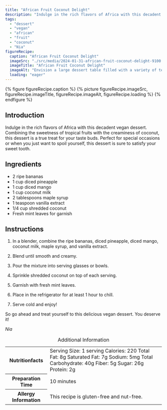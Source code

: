 ```yaml
---
title: "African Fruit Coconut Delight"
description: "Indulge in the rich flavors of Africa with this decadent vegan dessert. Combining the sweetness of tropical fruits with the creaminess of coconut, this dessert is a true treat for your taste buds."
tags:
  - "dessert"
  - "vegan"
  - "african"
  - "fruit"
  - "coconut"
  - "Nia"
figureRecipe: 
  caption: "African Fruit Coconut Delight"
  imageSrc: "./src/media/2024-01-31-african-fruit-coconut-delight-9100.png"
  imageTitle: "African Fruit Coconut Delight"
  imageAlt: "Envision a large dessert table filled with a variety of tempting treats. The star attraction is an exquisite dish called the African Fruit Coconut Delight. It's a visual treat featuring a dazzling array of tropical fruits. In the heart of the plate lies a colourful medley of diced pineapple, mango, and ripe bananas. These fruits rest in a creamy base made from coconut milk. Adding to the dish's sweetness is a shimmering drizzle of maple syrup. Garnishing the top is a bountiful sprinkle of shredded coconut to add an enjoyable crunch. For balance, freshly picked mint leaves scatter across the plate. The dessert is styled to make the dish not only pleasing to the palate but a visual feast as well. The beauty lies in its being a vegan, gluten-free, and nut-free dessert, loved by individuals with different food preferences."
  loading: "eager"
---
```


{% figure figureRecipe.caption %}
{% picture figureRecipe.imageSrc, figureRecipe.imageTitle, figureRecipe.imageAlt, figureRecipe.loading %}
{% endfigure %}

## Introduction

Indulge in the rich flavors of Africa with this decadent vegan dessert. Combining the sweetness of tropical fruits with the creaminess of coconut, this dessert is a true treat for your taste buds. Perfect for special occasions or when you just want to spoil yourself, this dessert is sure to satisfy your sweet tooth.

## Ingredients

- 2 ripe bananas
- 1 cup diced pineapple
- 1 cup diced mango
- 1 cup coconut milk
- 2 tablespoons maple syrup
- 1 teaspoon vanilla extract
- 1/4 cup shredded coconut
- Fresh mint leaves for garnish

## Instructions

1. In a blender, combine the ripe bananas, diced pineapple, diced mango, coconut milk, maple syrup, and vanilla extract.

2. Blend until smooth and creamy.

3. Pour the mixture into serving glasses or bowls.

4. Sprinkle shredded coconut on top of each serving.

5. Garnish with fresh mint leaves.

6. Place in the refrigerator for at least 1 hour to chill.

7. Serve cold and enjoy!

So go ahead and treat yourself to this delicious vegan dessert. You deserve it!

*Nia*

<table><caption>Additional Information</caption><tr><th>Nutritionfacts</th><td>Serving Size: 1 serving
Calories: 220
Total Fat: 8g
Saturated Fat: 7g
Sodium: 5mg
Total Carbohydrate: 40g
Fiber: 5g
Sugar: 26g
Protein: 2g</td></tr><tr><th>Preparation Time</th><td>10 minutes</td></tr><tr><th>Allergy Information</th><td>This recipe is gluten-free and nut-free.</td></tr></table>


